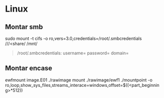 # Linux
## Montar smb
sudo mount -t cifs -o ro,vers=3.0,credentials=/root/.smbcredentials //<ip>/<share/ /mnt/<mountpoint>
> /root/.smbcredentials:
username=<user>
password=<password>
domain=<domain>

## Montar encase
ewfmount image.E01 ./rawimage
mount ./rawimage/ewf1 ./mountpoint -o ro,loop,show_sys_files,streams_interace=windows,offset=$((<part_beginning>*512)) 
